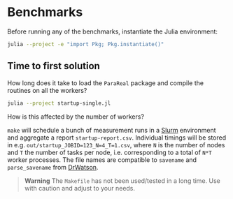 # Benchmarks

Before running any of the benchmarks, instantiate the Julia environment:

```bash
julia --project -e "import Pkg; Pkg.instantiate()"
```

## Time to first solution

How long does it take to load the `ParaReal` package and compile the routines
on all the workers?

```bash
julia --project startup-single.jl
```

How is this affected by the number of workers?

`make` will schedule a bunch of measurement runs in a [Slurm] environment and
aggregate a report `startup-report.csv`. Individual timings will be stored in
e.g.  `out/startup_JOBID=123_N=4_T=1.csv`, where `N` is the number of nodes and
`T` the number of tasks per node, i.e. corresponding to a total of `N*T` worker
processes. The file names are compatible to `savename` and `parse_savename`
from [DrWatson].

> **Warning**
> The `Makefile` has not been used/tested in a long time.
> Use with caution and adjust to your needs.

[Slurm]: https://slurm.schedmd.com/
[DrWatson]: https://juliadynamics.github.io/DrWatson.jl/stable/
